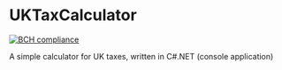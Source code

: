 # UKTaxCalculator

[![BCH compliance](https://bettercodehub.com/edge/badge/rk16449/UKTaxCalculator?branch=master)](https://bettercodehub.com/)

A simple calculator for UK taxes, written in C#.NET (console application)
